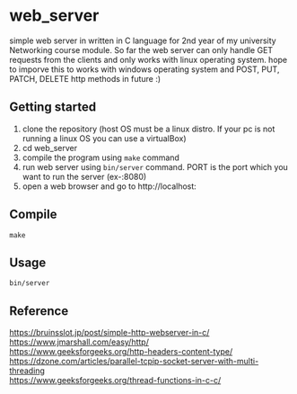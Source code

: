 # web_server
simple web server in written in C language for 2nd year of my university Networking course module. So far the web server can only handle GET requests from the clients and only works with linux operating system. hope to imporve this to works with windows operating system and POST, PUT, PATCH, DELETE http methods in future :)


## Getting started

1. clone the repository (host OS must be a linux distro. If your pc is not running a linux OS you can use a virtualBox)
2. cd web_server
3. compile the program using `make` command
4. run web server using `bin/server` <PORT> command. PORT is the port which you want to run the server (ex-:8080)
5. open a web browser and go to http://localhost:<PORT>

## Compile

`make`

## Usage

`bin/server` <PORT>

## Reference 
https://bruinsslot.jp/post/simple-http-webserver-in-c/
<br>
https://www.jmarshall.com/easy/http/
<br>
https://www.geeksforgeeks.org/http-headers-content-type/
<br>
https://dzone.com/articles/parallel-tcpip-socket-server-with-multi-threading
<br>
https://www.geeksforgeeks.org/thread-functions-in-c-c/
